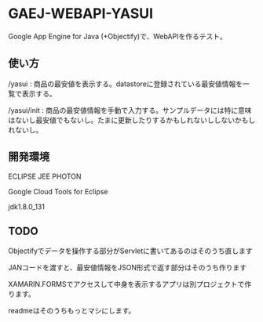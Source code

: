 # GAEJ-WEBAPI-YASUI

Google App Engine for Java (+Objectify)で、WebAPIを作るテスト。

## 使い方

/yasui : 商品の最安値を表示する。datastoreに登録されている最安値情報を一覧で表示する。

/yasui/init : 商品の最安値情報を手動で入力する。サンプルデータには特に意味はないし最安値でもないし。たまに更新したりするかもしれないししないかもしれないし。

## 開発環境

ECLIPSE JEE PHOTON

Google Cloud Tools for Eclipse

jdk1.8.0_131

## TODO

Objectifyでデータを操作する部分がServletに書いてあるのはそのうち直します

JANコードを渡すと、最安値情報をJSON形式で返す部分はそのうち作ります

XAMARIN.FORMSでアクセスして中身を表示するアプリは別プロジェクトで作ります。

readmeはそのうちもっとマシにします。
